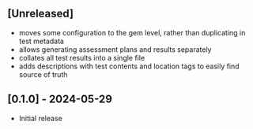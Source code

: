 ## [Unreleased]

- moves some configuration to the gem level, rather than duplicating in test metadata
- allows generating assessment plans and results separately
- collates all test results into a single file
- adds descriptions with test contents and location tags to easily find source of truth

## [0.1.0] - 2024-05-29

- Initial release
